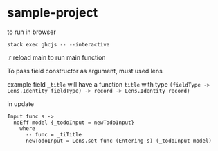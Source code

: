 # sample-project

to run in browser 

`stack exec ghcjs -- --interactive`

:r reload
main to run main function

To pass field constructor as argument, must used lens

example field `_title` will have a function `title` with type 
`(fieldType -> Lens.Identity fieldType) -> record -> Lens.Identity record)`

in update
```
Input func s ->
  noEff model {_todoInput = newTodoInput}
    where
      -- func = _tiTitle
      newTodoInput = Lens.set func (Entering s) (_todoInput model) 
```
